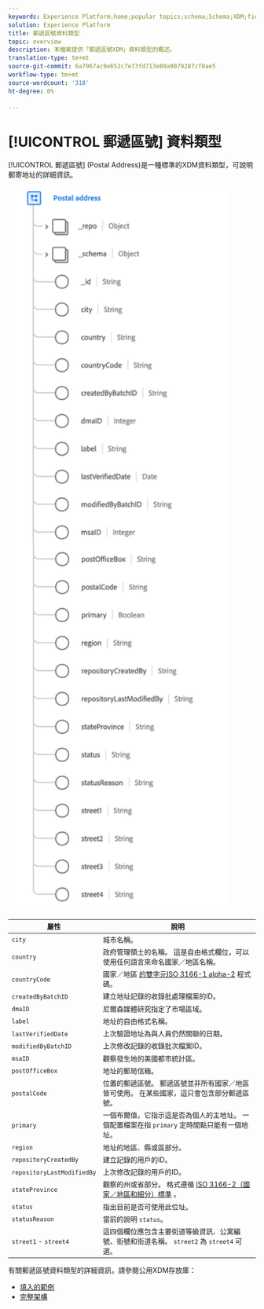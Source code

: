 ```yaml
---
keywords: Experience Platform;home;popular topics;schema;Schema;XDM;fields;schemas;Schemas;address;xdm:address;datatype;data-type;data type;
solution: Experience Platform
title: 郵遞區號資料類型
topic: overview
description: 本檔案提供「郵遞區號XDM」資料類型的概述。
translation-type: tm+mt
source-git-commit: 6a7967ac9e652c7e73fd713e89a9079287cf0ae5
workflow-type: tm+mt
source-wordcount: '318'
ht-degree: 0%

---
```



# [!UICONTROL 郵遞區號] 資料類型

[!UICONTROL 郵遞區號] (Postal Address)是一種標準的XDM資料類型，可說明郵寄地址的詳細資訊。

<img src="../images/data-types/postal-address.png" width="450" /><br />

| 屬性 | 說明 |
| --- | --- |
| `city` | 城市名稱。 |
| `country` | 政府管理領土的名稱。 這是自由格式欄位，可以使用任何語言來命名國家／地區名稱。 |
| `countryCode` | 國家／地區 <a href="https://datahub.io/core/country-list">的雙字元ISO 3166-1 alpha-2</a> 程式碼。 |
| `createdByBatchID` | 建立地址記錄的收錄批處理檔案的ID。 |
| `dmaID` | 尼爾森媒體研究指定了市場區域。 |
| `label` | 地址的自由格式名稱。 |
| `lastVerifiedDate` | 上次驗證地址為與人員仍然關聯的日期。 |
| `modifiedByBatchID` | 上次修改記錄的收錄批次檔案ID。 |
| `msaID` | 觀察發生地的美國都市統計區。 |
| `postOfficeBox` | 地址的郵局信箱。 |
| `postalCode` | 位置的郵遞區號。 郵遞區號並非所有國家／地區皆可使用。 在某些國家，這只會包含部分郵遞區號。 |
| `primary` | 一個布爾值，它指示這是否為個人的主地址。 一個配置檔案在指 `primary` 定時間點只能有一個地址。 |
| `region` | 地址的地區、縣或區部分。 |
| `repositoryCreatedBy` | 建立記錄的用戶的ID。 |
| `repositoryLastModifiedBy` | 上次修改記錄的用戶的ID。 |
| `stateProvince` | 觀察的州或省部分。 格式遵循 [ISO 3166-2（國家／地區和細分）標準](http://www.unece.org/cefact/locode/subdivisions.html) 。 |
| `status` | 指出目前是否可使用此位址。 |
| `statusReason` | 當前的說明 `status`。 |
| `street1` - `street4` | 這四個欄位應包含主要街道等級資訊、公寓編號、街號和街道名稱。 `street2` 為 `street4` 可選。 |

有關郵遞區號資料類型的詳細資訊，請參閱公用XDM存放庫：

* [填入的範例](https://github.com/adobe/xdm/blob/master/components/datatypes/address.example.1.json)
* [完整架構](https://github.com/adobe/xdm/blob/master/components/datatypes/address.schema.json)
